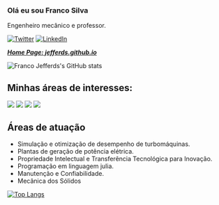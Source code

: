 ### Olá eu sou Franco Silva

Engenheiro mecânico e professor.

[![Twitter](https://img.shields.io/badge/twitter-@FrancoJefferds-blue.svg)](https://twitter.com/@FrancoJSSilva)
[![LinkedIn](https://img.shields.io/badge/linkedin-@FrancoJSSilva-orange.svg)](https://www.linkedin.com/in/franco-j-s-silva-15666627/)

_**[Home Page: jefferds.github.io](https://jefferds.github.io/)**_

![Franco Jefferds's GitHub stats](https://github-readme-stats.vercel.app/api?username=jefferds&show_icons=true&theme=radical)

## Minhas áreas de interesses:

![](https://img.shields.io/badge/Energy-∮-red.svg)
![](https://img.shields.io/badge/Inovation-💡-orange.svg)
![](https://img.shields.io/badge/Programming-💻-green.svg)
![](https://img.shields.io/badge/Julia-9558B2.svg?color=9558B2&logo=Julia&logoColor=white)

## Áreas de atuação

- Simulação e otimização de desempenho de turbomáquinas.
- Plantas de geração de potência elétrica.
- Propriedade Intelectual e Transferência Tecnológica para Inovação.
- Programação em linguagem julia.
- Manutenção e Confiabilidade.
- Mecânica dos Sólidos

[![Top Langs](https://github-readme-stats.vercel.app/api/top-langs/?username=jefferds&layout=compact)](https://github.com/anuraghazra/github-readme-stats)
